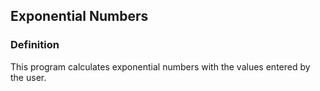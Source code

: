 
## Exponential Numbers
### Definition
This program calculates exponential numbers with the values entered by the user.